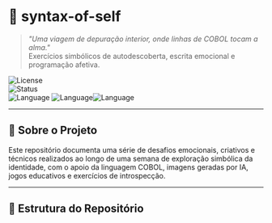 # 🧠 syntax-of-self

> _"Uma viagem de depuração interior, onde linhas de COBOL tocam a alma."_  
> Exercícios simbólicos de autodescoberta, escrita emocional e programação afetiva.

![License](https://img.shields.io/badge/license-Creative%20Commons-blue.svg)  
![Status](https://img.shields.io/badge/status-em%20progresso-ff69b4)  
![Language](https://img.shields.io/badge/language-COBOL-blueviolet) ![Language](https://img.shields.io/badge/language-Python-yellow)![Language](https://img.shields.io/badge/language-sh-green)



---

## 🧩 Sobre o Projeto

Este repositório documenta uma série de desafios emocionais, criativos e técnicos realizados ao longo de uma semana de exploração simbólica da identidade, com o apoio da linguagem COBOL, imagens geradas por IA, jogos educativos e exercícios de introspecção.

---

## 📁 Estrutura do Repositório
